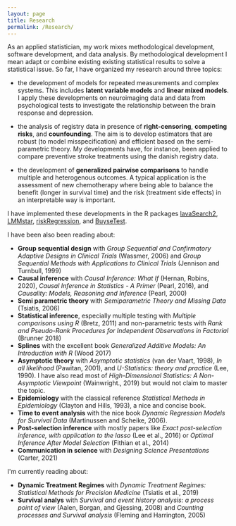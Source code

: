 ```yaml
---
layout: page
title: Research
permalink: /Research/
---
```


As an applied statistician, my work mixes methodological development,
software development, and data analysis. By methodological development
I mean adapt or combine existing existing statistical results to solve
a statistical issue. So far, I have organized my research around three
topics:

- the development of models for repeated measurements and complex
  systems. This includes **latent variable models** and **linear mixed
  models**. I apply these developments on neuroimaging data and data
  from psychological tests to investigate the relationship between the
  brain response and depression.

- the analysis of registry data in presence of **right-censoring**,
  **competing risks**, and **counfounding**. The aim is to develop
  estimators that are robust (to model misspecification) and efficient
  based on the semi-parametric theory. My developments have, for
  instance, been applied to compare preventive stroke treatments using
  the danish registry data.

- the development of **generalized pairwise comparisons** to handle
  multiple and heterogenous outcomes. A typical
  application is the assessment of new chemotherapy where being able
  to balance the benefit (longer in survival time) and the risk
  (treatment side effects) in an interpretable way is important.

I have implemented these developments in the R packages
[lavaSearch2](https://cran.r-project.org/web/packages/lavaSearch2/index.html),
[LMMstar](https://cran.r-project.org/web/packages/LMMstar/index.html),
[riskRegression](https://cran.r-project.org/web/packages/riskRegression/index.html),
and
[BuyseTest](https://cran.r-project.org/web/packages/BuyseTest/index.html).

I have been also been reading about:
- **Group sequential design** with *Group Sequential and Confirmatory
    Adaptive Designs in Clinical Trials* (Wassmer, 2006) and *Group
    Sequential Methods with Applications to Clinical Trials* (Jennison
    and Turnbull, 1999)
- **Causal inference** with *Causal Inference: What If* (Hernan,
  Robins, 2020), *Causal Inference in Statistics - A Primer*
  (Pearl, 2016), and *Causality: Models, Reasoning and Inference*
  (Pearl, 2000)
- **Semi parametric theory** with *Semiparametric Theory and Missing
  Data* (Tsiatis, 2006)
- **Statistical inference**, especially multiple testing with *Multiple
    comparisons using R* (Bretz, 2011) and non-parametric tests with
    *Rank and Pseudo-Rank Procedures for Independent Observations in
    Factorial* (Brunner 2018)
- **Splines** with the excellent book *Generalized Additive Models: An
  Introduction with R* (Wood 2017)
- **Asymptotic theory** with *Asymptotic statistics* (van der Vaart,
  1998), *In all likelihood* (Pawitan, 2001), and *U-Statistics:
  theory and practice* (Lee, 1990). I have also read most of
  *High-Dimensional Statistics: A Non-Asymptotic Viewpoint* (Wainwright., 2019) but would not claim to master the topic.
- **Epidemiology** with the classical reference *Statistical Methods
  in Epidemiology* (Clayton and Hills, 1993), a nice and
  concise book.
- **Time to event analysis** with the nice book *Dynamic Regression
  Models for Survival Data* (Martinussen and Scheike,
  2006).
- **Post-selection inference** with mostly papers like *Exact
  post-selection inference, with application to the lasso* (Lee et
  al., 2016) or *Optimal Inference After Model Selection* (Fithian et
  al., 2014)
- **Communication in science** with *Designing Science Presentations*
    (Carter, 2021)

I'm currently reading about:
- **Dynamic Treatment Regimes** with *Dynamic Treatment Regimes:
    Statistical Methods for Precision Medicine* (Tsiatis et al., 2019)
- **Survival analys** with *Survival and event history analysis: a
    process point of view* (Aalen, Borgan, and Gjessing, 2008) and
    *Counting processes and Survival analysis* (Fleming and
    Harrington, 2005)
